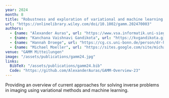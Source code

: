 ```yaml
---
year: 2024
month: 8
title: "Robustness and exploration of variational and machine learning approaches to inverse problems: An overview"
url: "https://onlinelibrary.wiley.com/doi/10.1002/gamm.202470003"
authors:
  - {name: "Alexander Auras", url: "https://www.vsa.informatik.uni-siegen.de/en/auras-alexander-0"}
  - {name: "Kanchana Vaishnavi Gandikota", url: "https://kvgandikota.github.io/"}
  - {name: "Hannah Droege", url: "https://cg.cs.uni-bonn.de/person/dr-hannah-droege"}
  - {name: "Michael Moeller", url: "https://sites.google.com/site/michaelmoellermath"}
venue: "GAMM Mitteilungen"
image: "/assets/publications/gamm24.jpg"
links:
  BibTeX: "/assets/publications/gamm24.bib"
  Code: "https://github.com/AlexanderAuras/GAMM-Overview-23"
---
```

Providing an overview of current approaches for solving inverse problems in imaging using variational methods and machine learning.
